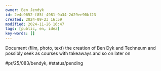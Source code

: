 ```yaml
---
owner: Ben Jendyk
id: 2e4c9652-f85f-4981-9a34-2d29ee90bf23
created: 2024-09-23 16:59
modified: 2024-11-26 16:47
tags: [public, en, idea]
key-words: []
---
```


Document (film, photo, text) the creation of Ben Dyk and Techneum and possibly seek as courses with takeaways and so on later on


#pr/25/083/bendyk, #status/pending